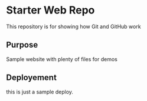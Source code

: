 # Starter Web Repo

This repository is for showing how Git and GitHub work

## Purpose

Sample website with plenty of files for demos

## Deployement
this is just a sample deploy.